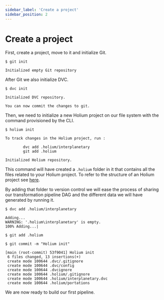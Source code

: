 ```yaml
---
sidebar_label: 'Create a project'
sidebar_position: 2
---
```


# Create a project

First, create a project, move to it and initialize Git.
```shell
$ git init

Initialized empty Git repository
```

After Git we also initialize DVC.
```shell
$ dvc init

Initialized DVC repository.

You can now commit the changes to git.
```

Then, we need to initialize a new Holium project on our file system with the command provisioned by
the CLI.

```shell
$ holium init

To track changes in the Holium project, run :

        dvc add .holium/interplanetary
        git add .holium

Initialized Holium repository.
```

This command will have created a `.holium` folder in it that contains all the files related to your 
Holium project. To refer to the structure of an Holium project see [here](../reference/cli/project-structure.md).

By adding that folder to version control we will ease the process of sharing our transformation pipeline
DAG and the different data we will have generated by running it.

```shell
$ dvc add .holium/interplanetary 

Adding...                                                                                                                                                                                                                                 WARNING: '.holium\interplanetary' is empty.
100% Adding...|

$ git add .holium

$ git commit -m "Holium init"

[main (root-commit) 53f9041] Holium init
 6 files changed, 13 insertions(+)
 create mode 100644 .dvc/.gitignore
 create mode 100644 .dvc/config
 create mode 100644 .dvcignore
 create mode 100644 .holium/.gitignore
 create mode 100644 .holium/interplanetary.dvc
 create mode 100644 .holium/portations
```

We are now ready to build our first pipeline.
